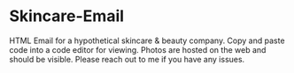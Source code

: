 # Skincare-Email
HTML Email for a hypothetical skincare &amp; beauty company.
Copy and paste code into a code editor for viewing. Photos are hosted on the web and should be visible. Please reach out to me if you have any issues.
